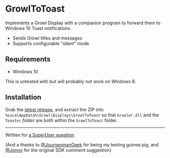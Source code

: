 # GrowlToToast

Implements a Growl Display with a companion program to forward them to Windows 10 Toast notifications.

* Sends Growl titles and messages
* Supports configurable "silent" mode

## Requirements

* Windows 10

This is untested with but will probably not work on Windows 8.

## Installation

Grab the [latest release](https://github.com/Elusive138/GrowlToToast/releases/), and extract the ZIP into `%LocalAppData%\Growl\Displays\GrowlToToast` so that `Growler.dll` and the `Toaster` *folder* are both within the `GrowlToToast` folder.

----

Written for [a SuperUser question](http://superuser.com/questions/1039396/how-do-i-get-growl-for-windows-to-use-native-windows-8-10-notifications).

(And a thanks to [@JourneymanGeek](http://superuser.com/users/10165/journeyman-geek) for being my testing guinea pig, and [@Jonno](http://superuser.com/users/536125/jonno) for the original SDK comment suggestion)